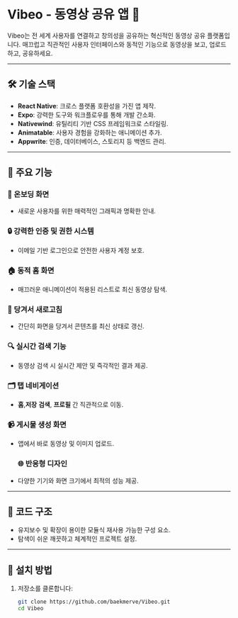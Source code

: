 
# Vibeo - 동영상 공유 앱 🎥

Vibeo는 전 세계 사용자를 연결하고 창의성을 공유하는 혁신적인 동영상 공유 플랫폼입니다. 매끄럽고 직관적인 사용자 인터페이스와 동적인 기능으로 동영상을 보고, 업로드하고, 공유하세요.

---

## 🛠 기술 스택

- **React Native**: 크로스 플랫폼 호환성을 가진 앱 제작.
- **Expo**: 강력한 도구와 워크플로우를 통해 개발 간소화.
- **Nativewind**: 유틸리티 기반 CSS 프레임워크로 스타일링.
- **Animatable**: 사용자 경험을 강화하는 애니메이션 추가.
- **Appwrite**: 인증, 데이터베이스, 스토리지 등 백엔드 관리.

---

## 🚀 주요 기능

### 🎉 온보딩 화면
- 새로운 사용자를 위한 매력적인 그래픽과 명확한 안내.

### 🔒 강력한 인증 및 권한 시스템
- 이메일 기반 로그인으로 안전한 사용자 계정 보호.

### 🏠 동적 홈 화면
- 매끄러운 애니메이션이 적용된 리스트로 최신 동영상 탐색.

### 🔄 당겨서 새로고침
- 간단히 화면을 당겨서 콘텐츠를 최신 상태로 갱신.

### 🔍 실시간 검색 기능
- 동영상 검색 시 실시간 제안 및 즉각적인 결과 제공.

### 🗂 탭 네비게이션
- **홈**,**저장** **검색**, **프로필** 간 직관적으로 이동.

### 📹 게시물 생성 화면
- 앱에서 바로 동영상 및 이미지 업로드.

  ### 🌐 반응형 디자인
- 다양한 기기와 화면 크기에서 최적의 성능 제공.

---

## 📂 코드 구조
- 유지보수 및 확장이 용이한 모듈식 재사용 가능한 구성 요소.
- 탐색이 쉬운 깨끗하고 체계적인 프로젝트 설정.

---
## 🚧 설치 방법

1. 저장소를 클론합니다:
   ```bash
   git clone https://github.com/baekmerve/Vibeo.git
   cd Vibeo
